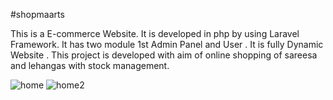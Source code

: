#shopmaarts

This is a E-commerce Website. It is developed in php by using Laravel Framework. It has two module 1st Admin Panel and User . It is fully Dynamic Website . This project is developed with aim of online shopping of sareesa and lehangas with stock management. 

![home](https://user-images.githubusercontent.com/81064390/120912683-dc720080-c6ae-11eb-9c32-3bb19a7b1977.png)
![home2](https://user-images.githubusercontent.com/81064390/120912688-f875a200-c6ae-11eb-9266-ca75e636c6e8.png)

